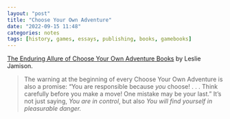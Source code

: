 ```yaml
---
layout: "post"
title: "Choose Your Own Adventure"
date: "2022-09-15 11:48"
categories: notes
tags: [history, games, essays, publishing, books, gamebooks]
---
```

[The Enduring Allure of Choose Your Own Adventure Books](https://www.newyorker.com/magazine/2022/09/19/the-enduring-allure-of-choose-your-own-adventure-books) by Leslie Jamison.

> The warning at the beginning of every Choose Your Own Adventure is also a promise: “You are responsible because *you* choose! . . . Think carefully before you make a move! One mistake may be your last.” It’s not just saying, *You are in control*, but also *You will find yourself in pleasurable danger.*
